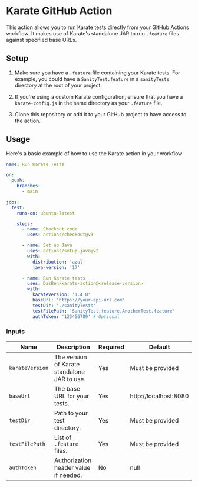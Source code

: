 # Karate GitHub Action

This action allows you to run Karate tests directly from your GitHub Actions workflow. It makes use of Karate's
standalone JAR to run `.feature` files against specified base URLs.

## Setup

1. Make sure you have a `.feature` file containing your Karate tests. For example, you could have a `SanityTest.feature`
   in a `sanityTests` directory at the root of your project.

2. If you're using a custom Karate configuration, ensure that you have a `karate-config.js` in the same directory as
   your `.feature` file.

3. Clone this repository or add it to your GitHub project to have access to the action.

## Usage

Here's a basic example of how to use the Karate action in your workflow:

```yaml
name: Run Karate Tests

on:
  push:
    branches:
      - main

jobs:
  test:
    runs-on: ubuntu-latest

    steps:
      - name: Checkout code
        uses: actions/checkout@v3

      - name: Set up Java
        uses: actions/setup-java@v2
        with:
          distribution: 'azul'
          java-version: '17'

      - name: Run Karate tests
        uses: DasBen/karate-action@<release-version>
        with:
          karateVersion: '1.4.0'
          baseUrl: 'https://your-api-url.com'
          testDir: './sanityTests'
          testFilePath: 'SanityTest.feature,AnotherTest.feature'
          authToken: '123456789' # Optional
```

### Inputs

| Name            | Description                                  | Required | Default               |
|-----------------|----------------------------------------------|----------|-----------------------|
| `karateVersion` | The version of Karate standalone JAR to use. | Yes      | Must be provided      |
| `baseUrl`       | The base URL for your tests.                 | Yes      | http://localhost:8080 |
| `testDir`       | Path to your test directory.                 | Yes      | Must be provided      |
| `testFilePath`  | List of `.feature` files.                    | Yes      | Must be provided      |
| `authToken`     | Authorization header value if needed.        | No       | null                  |

```
